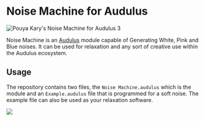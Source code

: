 
# Noise Machine for Audulus

![Pouya Kary's Noise Machine for Audulus 3](https://user-images.githubusercontent.com/2157285/143584706-48853329-59df-4159-9a16-c3b8cbf98237.png)

Noise Machine is an [Audulus](http://audulus.com) module capable of Generating White, Pink and Blue noises. It can be used for relaxation and any sort of creative use within the Audulus ecosystem.

## Usage
The repository contains two files, the `Noise Machine.audulus` which is the module and an `Example.audulus` file that is programmed for a soft noise. The example file can also be used as your relaxation software.

![](https://user-images.githubusercontent.com/2157285/143585873-0dcd119d-550c-477a-bf29-968e2d7a1b16.png)